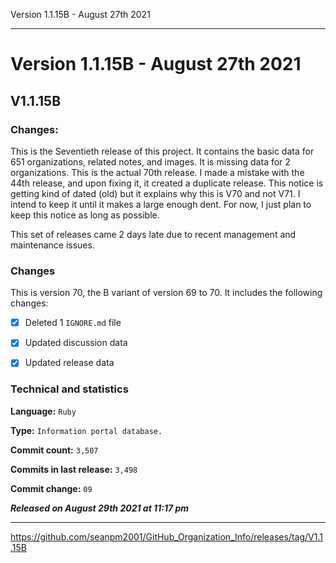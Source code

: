 Version 1.1.15B - August 27th 2021 

***

# Version 1.1.15B - August 27th 2021

## V1.1.15B

### Changes:

This is the Seventieth release of this project. It contains the basic data for 651 organizations, <!-- (fork count minus 2) !--> related notes, and images. It is missing data for 2 organizations. This is the actual 70th release. I made a mistake with the 44th release, and upon fixing it, it created a duplicate release. This notice is getting kind of dated (old) but it explains why this is V70 and not V71. I intend to keep it until it makes a large enough dent. For now, I just plan to keep this notice as long as possible.

This set of releases came 2 days late due to recent management and maintenance issues.

### Changes

This is version 70, the B variant of version 69 to 70. It includes the following changes:

<!--

- [x] Updated discussion data

- [x] Updated release data

- [x] Deleted 2 `IGNORE.md` files

!-->

- [x] Deleted 1 `IGNORE.md` file

- [x] Updated discussion data

- [x] Updated release data

<!-- - [x] Updated Git navigation data

<!-- - [x] Deleted 3 `IGNORE.md` files !-->

### Technical and statistics

**Language:** `Ruby`

**Type:** `Information portal database.`

**Commit count:** `3,507`

**Commits in last release:** `3,498`

**Commit change:** `09`

***Released on August 29th 2021 at 11:17 pm***

***

https://github.com/seanpm2001/GitHub_Organization_Info/releases/tag/V1.1.15B

